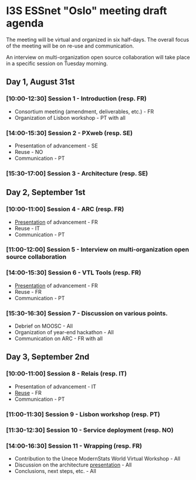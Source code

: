 # I3S ESSnet "Oslo" meeting draft agenda

The meeting will be virtual and organized in six half-days. The overall focus of the meeting will be on re-use and communication.

An interview on multi-organization open source collaboration will take place in a specific session on Tuesday morning.
 
## Day 1, August 31st
 
### [10:00-12:30] Session 1 - Introduction (resp. FR)

 * Consortium meeting (amendment, deliverables, etc.) - FR
 * Organization of Lisbon workshop - PT with all

### [14:00-15:30] Session 2 - PXweb (resp. SE)

 * Presentation of advancement - SE
 * Reuse - NO
 * Communication - PT

### [15:30-17:00] Session 3 - Architecture (resp. SE)

## Day 2, September 1st

### [10:00-11:00] Session 4 - ARC (resp. FR)

 * [Presentation](https://hackmd.io/@EgVaFRsUQ-ywTiFcXIsWig/H1t_OfXXP) of advancement - FR
 * Reuse - IT
 * Communication - PT

### [11:00-12:00] Session 5 - Interview on multi-organization open source collaboration

### [14:00-15:30] Session 6 - VTL Tools (resp. FR)

 * [Presentation](vtl-tools.md) of advancement - FR
 * Reuse - FR
 * Communication - PT

### [15:30-16:30] Session 7 - Discussion on various points.

 * Debrief on MOOSC - All
 * Organization of year-end hackathon - All
 * Communication on ARC - FR with all

## Day 3, September 2nd
 
### [10:00-11:00] Session 8 - Relais (resp. IT)

 * Presentation of advancement - IT
 * [Reuse](https://hackmd.io/@EgVaFRsUQ-ywTiFcXIsWig/H19sdPG7w#/) - FR
 * Communication - PT

### [11:00-11:30] Session 9 - Lisbon workshop (resp. PT)

### [11:30-12:30] Session 10 - Service deployment (resp. NO)

### [14:00-16:30] Session 11 - Wrapping (resp. FR)

 * Contribution to the Unece ModernStats World Virtual Workshop - All
 * Discussion on the architecture [presentation](https://miro.com/app/board/o9J_kx6qd9A=/) - All
 * Conclusions, next steps, etc. - All
